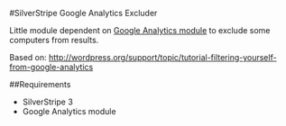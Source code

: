 #SilverStripe Google Analytics Excluder

Little module dependent on [Google Analytics module](https://github.com/silverstripe-labs/silverstripe-googleanalytics) to exclude some computers from results.

Based on:
http://wordpress.org/support/topic/tutorial-filtering-yourself-from-google-analytics

##Requirements
* SilverStripe 3
* Google Analytics module